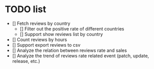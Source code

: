 # TODO list

- [] Fetch reviews by country
  - [] Filter out the positive rate of different countries
  - [] Support show reviews list by country
- [] Count reviews by hours
- [] Support export reviews to csv
- [] Analyze the relation between reviews rate and sales
- [] Analyze the trend of reviews rate related event (patch, update, release, etc.)